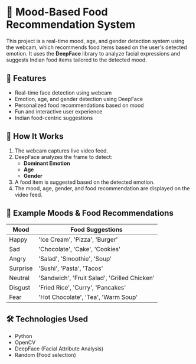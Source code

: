 # 🧠 Mood-Based Food Recommendation System

This project is a real-time mood, age, and gender detection system using the webcam, which recommends food items based on the user's detected emotion. It uses the **DeepFace** library to analyze facial expressions and suggests Indian food items tailored to the detected mood.

## 🎯 Features

- Real-time face detection using webcam
- Emotion, age, and gender detection using DeepFace
- Personalized food recommendations based on mood
- Fun and interactive user experience
- Indian food-centric suggestions

## 🚀 How It Works

1. The webcam captures live video feed.
2. DeepFace analyzes the frame to detect:
   - **Dominant Emotion**
   - **Age**
   - **Gender**
3. A food item is suggested based on the detected emotion.
4. The mood, age, gender, and food recommendation are displayed on the video feed.

## 🧪 Example Moods & Food Recommendations

| Mood      | Food Suggestions                  |
|-----------|-----------------------------------|
| Happy     | 'Ice Cream', 'Pizza', 'Burger'    |
| Sad       | 'Chocolate', 'Cake', 'Cookies'    |
| Angry     | 'Salad', 'Smoothie', 'Soup'       |
| Surprise  | 'Sushi', 'Pasta', 'Tacos'         |
| Neutral   | 'Sandwich', 'Fruit Salad', 'Grilled Chicken'    |
| Disgust   | 'Fried Rice', 'Curry', 'Pancakes'        |
| Fear      | 'Hot Chocolate', 'Tea', 'Warm Soup'   |

## 🛠️ Technologies Used

- Python
- OpenCV
- DeepFace (Facial Attribute Analysis)
- Random (Food selection)
